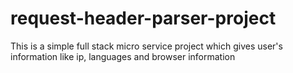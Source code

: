 # request-header-parser-project
This is a simple full stack micro service project which gives user's information like ip, languages and browser information
